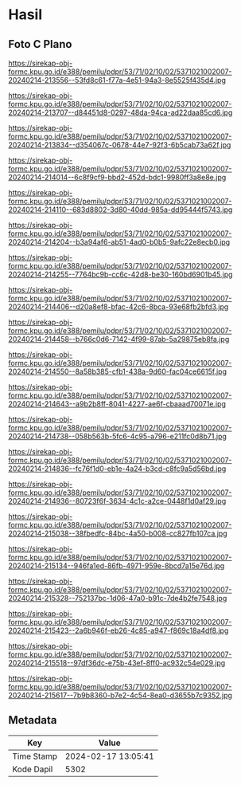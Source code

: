 # Hasil

## Foto C Plano

https://sirekap-obj-formc.kpu.go.id/e388/pemilu/pdpr/53/71/02/10/02/5371021002007-20240214-213556--53fd8c61-f77a-4e51-94a3-8e5525f435d4.jpg

https://sirekap-obj-formc.kpu.go.id/e388/pemilu/pdpr/53/71/02/10/02/5371021002007-20240214-213707--d84451d8-0297-48da-94ca-ad22daa85cd6.jpg

https://sirekap-obj-formc.kpu.go.id/e388/pemilu/pdpr/53/71/02/10/02/5371021002007-20240214-213834--d354067c-0678-44e7-92f3-6b5cab73a62f.jpg

https://sirekap-obj-formc.kpu.go.id/e388/pemilu/pdpr/53/71/02/10/02/5371021002007-20240214-214014--6c8f9cf9-bbd2-452d-bdc1-9980ff3a8e8e.jpg

https://sirekap-obj-formc.kpu.go.id/e388/pemilu/pdpr/53/71/02/10/02/5371021002007-20240214-214110--683d8802-3d80-40dd-985a-dd95444f5743.jpg

https://sirekap-obj-formc.kpu.go.id/e388/pemilu/pdpr/53/71/02/10/02/5371021002007-20240214-214204--b3a94af6-ab51-4ad0-b0b5-9afc22e8ecb0.jpg

https://sirekap-obj-formc.kpu.go.id/e388/pemilu/pdpr/53/71/02/10/02/5371021002007-20240214-214255--7764bc9b-cc6c-42d8-be30-160bd6901b45.jpg

https://sirekap-obj-formc.kpu.go.id/e388/pemilu/pdpr/53/71/02/10/02/5371021002007-20240214-214406--d20a8ef8-bfac-42c6-8bca-93e68fb2bfd3.jpg

https://sirekap-obj-formc.kpu.go.id/e388/pemilu/pdpr/53/71/02/10/02/5371021002007-20240214-214458--b766c0d6-7142-4f99-87ab-5a29875eb8fa.jpg

https://sirekap-obj-formc.kpu.go.id/e388/pemilu/pdpr/53/71/02/10/02/5371021002007-20240214-214550--8a58b385-cfb1-438a-9d60-fac04ce6615f.jpg

https://sirekap-obj-formc.kpu.go.id/e388/pemilu/pdpr/53/71/02/10/02/5371021002007-20240214-214643--a9b2b8ff-8041-4227-ae6f-cbaaad70071e.jpg

https://sirekap-obj-formc.kpu.go.id/e388/pemilu/pdpr/53/71/02/10/02/5371021002007-20240214-214738--058b563b-5fc6-4c95-a796-e211fc0d8b71.jpg

https://sirekap-obj-formc.kpu.go.id/e388/pemilu/pdpr/53/71/02/10/02/5371021002007-20240214-214836--fc76f1d0-eb1e-4a24-b3cd-c8fc9a5d56bd.jpg

https://sirekap-obj-formc.kpu.go.id/e388/pemilu/pdpr/53/71/02/10/02/5371021002007-20240214-214936--80723f6f-3634-4c1c-a2ce-0448f1d0af29.jpg

https://sirekap-obj-formc.kpu.go.id/e388/pemilu/pdpr/53/71/02/10/02/5371021002007-20240214-215038--38fbedfc-84bc-4a50-b008-cc827fb107ca.jpg

https://sirekap-obj-formc.kpu.go.id/e388/pemilu/pdpr/53/71/02/10/02/5371021002007-20240214-215134--946fa1ed-86fb-4971-959e-8bcd7a15e76d.jpg

https://sirekap-obj-formc.kpu.go.id/e388/pemilu/pdpr/53/71/02/10/02/5371021002007-20240214-215328--752137bc-1d06-47a0-b91c-7de4b2fe7548.jpg

https://sirekap-obj-formc.kpu.go.id/e388/pemilu/pdpr/53/71/02/10/02/5371021002007-20240214-215423--2a6b946f-eb26-4c85-a947-f869c18a4df8.jpg

https://sirekap-obj-formc.kpu.go.id/e388/pemilu/pdpr/53/71/02/10/02/5371021002007-20240214-215518--97df36dc-e75b-43ef-8ff0-ac932c54e029.jpg

https://sirekap-obj-formc.kpu.go.id/e388/pemilu/pdpr/53/71/02/10/02/5371021002007-20240214-215617--7b9b8360-b7e2-4c54-8ea0-d3655b7c9352.jpg


## Metadata

| Key        | Value               |
| ---------- | ------------------- |
| Time Stamp | 2024-02-17 13:05:41 |
| Kode Dapil | 5302                |



